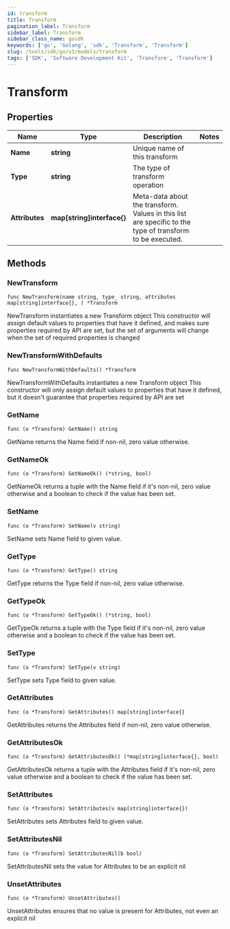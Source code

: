 ```yaml
---
id: transform
title: Transform
pagination_label: Transform
sidebar_label: Transform
sidebar_class_name: gosdk
keywords: ['go', 'Golang', 'sdk', 'Transform', 'Transform']
slug: /tools/sdk/go/v3/models/transform
tags: ['SDK', 'Software Development Kit', 'Transform', 'Transform']
---
```


# Transform

## Properties

| Name | Type | Description | Notes |
| --- | --- | --- | --- |
| **Name** | **string** | Unique name of this transform |
| **Type** | **string** | The type of transform operation |
| **Attributes** | **map[string]interface{}** | Meta-data about the transform. Values in this list are specific to the type of transform to be executed. |

## Methods

### NewTransform

`func NewTransform(name string, type_ string, attributes map[string]interface{}, ) *Transform`

NewTransform instantiates a new Transform object This constructor will assign default values to properties that have it defined, and makes sure properties required by API are set, but the set of arguments will change when the set of required properties is changed

### NewTransformWithDefaults

`func NewTransformWithDefaults() *Transform`

NewTransformWithDefaults instantiates a new Transform object This constructor will only assign default values to properties that have it defined, but it doesn't guarantee that properties required by API are set

### GetName

`func (o *Transform) GetName() string`

GetName returns the Name field if non-nil, zero value otherwise.

### GetNameOk

`func (o *Transform) GetNameOk() (*string, bool)`

GetNameOk returns a tuple with the Name field if it's non-nil, zero value otherwise and a boolean to check if the value has been set.

### SetName

`func (o *Transform) SetName(v string)`

SetName sets Name field to given value.

### GetType

`func (o *Transform) GetType() string`

GetType returns the Type field if non-nil, zero value otherwise.

### GetTypeOk

`func (o *Transform) GetTypeOk() (*string, bool)`

GetTypeOk returns a tuple with the Type field if it's non-nil, zero value otherwise and a boolean to check if the value has been set.

### SetType

`func (o *Transform) SetType(v string)`

SetType sets Type field to given value.

### GetAttributes

`func (o *Transform) GetAttributes() map[string]interface{}`

GetAttributes returns the Attributes field if non-nil, zero value otherwise.

### GetAttributesOk

`func (o *Transform) GetAttributesOk() (*map[string]interface{}, bool)`

GetAttributesOk returns a tuple with the Attributes field if it's non-nil, zero value otherwise and a boolean to check if the value has been set.

### SetAttributes

`func (o *Transform) SetAttributes(v map[string]interface{})`

SetAttributes sets Attributes field to given value.

### SetAttributesNil

`func (o *Transform) SetAttributesNil(b bool)`

SetAttributesNil sets the value for Attributes to be an explicit nil

### UnsetAttributes

`func (o *Transform) UnsetAttributes()`

UnsetAttributes ensures that no value is present for Attributes, not even an explicit nil
